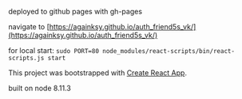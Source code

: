 deployed to github pages with gh-pages

navigate to [https://againksy.github.io/auth_friend5s_vk/](https://againksy.github.io/auth_friend5s_vk/) 

for local start:  `sudo PORT=80 node_modules/react-scripts/bin/react-scripts.js start`

This project was bootstrapped with [Create React App](https://github.com/facebook/create-react-app).

built on node 8.11.3
